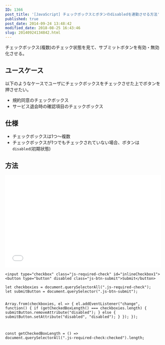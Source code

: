 ```yaml
---
ID: 1366
post_title: '[JavaScript] チェックボックスとボタンのdisabledを連動させる方法'
published: true
post_date: 2014-09-24 13:48:42
modified_date: 2018-08-25 16:43:46
slug: 20140924134842.html
---
```

<p>チェックボックス(複数)のチェック状態を見て、サブミットボタンを有効・無効化させる。</p>
<p><!--more--></p>
<h2>ユースケース</h2>
<p>以下のようなケースでユーザにチェックボックスをチェックさせた上でボタンを押させたい。</p>
<ul>
<li>規約同意のチェックボックス</li>
<li>サービス退会時の確認項目のチェックボックス</li>
</ul>
<h2>仕様</h2>
<ul>
<li>チェックボックスは1つ〜複数</li>
<li>チェックボックスが1つでもチェックされていない場合、ボタンは<code>disabled</code>(初期状態)</li>
</ul>
<h2>方法</h2>
<p><iframe height='300' scrolling='no' title='Linkage of checkbox and submit button' src='//codepen.io/hiro0218/embed/yxeVvy/?height=317&#038;theme-id=light&#038;default-tab=result&#038;embed-version=2' frameborder='no' allowtransparency='true' allowfullscreen='true' style='width: 100%;'>See the Pen <a href='https://codepen.io/hiro0218/pen/yxeVvy/'>Linkage of checkbox and submit button</a> by hiro (<a href='https://codepen.io/hiro0218'>@hiro0218</a>) on <a href='https://codepen.io'>CodePen</a>.<br />
</iframe></p>
<pre><code class="language-html">&lt;input type="checkbox" class="js-required-check" id="inlineCheckbox1"&gt;
&lt;button type="button" disabled class="js-btn-submit"&gt;Submit&lt;/button&gt;
</code></pre>
<pre><code class="language-js">let checkboxies = document.querySelectorAll(".js-required-check");
let submitButton = document.querySelector(".js-btn-submit");

Array.from(checkboxies, el =&gt; {
  el.addEventListener("change", function() {
    if (getCheckedBoxLength() === checkboxies.length) {
      submitButton.removeAttribute("disabled");
    } else {
      submitButton.setAttribute("disabled", "disabled");
    }
  });
});

const getCheckedBoxLength = () =&gt; document.querySelectorAll(".js-required-check:checked").length;
</code></pre>